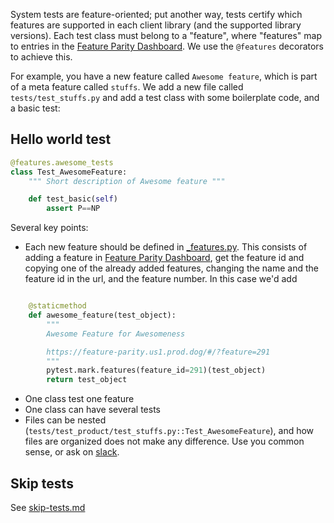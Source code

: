 System tests are feature-oriented; put another way, tests certify which features are supported in each client library (and the supported library versions). Each test class must belong to a "feature", where "features" map to entries in the [Feature Parity Dashboard](https://feature-parity.us1.prod.dog/). We use the `@features` decorators to achieve this.

For example, you have a new feature called `Awesome feature`, which is part of a meta feature called `stuffs`. We add a new file called `tests/test_stuffs.py` and add a test class with some boilerplate code, and a basic test:

## Hello world test

```python
@features.awesome_tests
class Test_AwesomeFeature:
    """ Short description of Awesome feature """

    def test_basic(self)
        assert P==NP
```

Several key points:

* Each new feature should be defined in [_features.py](/utils/_features.py). This consists of adding a feature in [Feature Parity Dashboard](https://feature-parity.us1.prod.dog/), get the feature id and copying one of the already added features, changing the name and the feature id in the url, and the feature number. In this case we'd add

```python

    @staticmethod
    def awesome_feature(test_object):
        """
        Awesome Feature for Awesomeness

        https://feature-parity.us1.prod.dog/#/?feature=291
        """
        pytest.mark.features(feature_id=291)(test_object)
        return test_object
```

* One class test one feature
* One class can have several tests
* Files can be nested (`tests/test_product/test_stuffs.py::Test_AwesomeFeature`), and how files are organized does not make any difference. Use you common sense, or ask on [slack](https://dd.enterprise.slack.com/archives/C025TJ4RZ8X).

## Skip tests

See [skip-tests.md](/docs/edit/skip-tests.md)